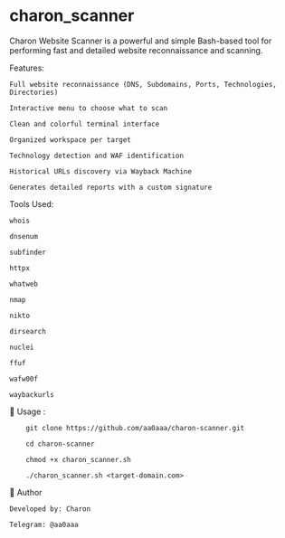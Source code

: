 # charon_scanner
Charon Website Scanner is a powerful and simple Bash-based tool for performing fast and detailed website reconnaissance and scanning.


 Features:

    Full website reconnaissance (DNS, Subdomains, Ports, Technologies, Directories)

    Interactive menu to choose what to scan

    Clean and colorful terminal interface

    Organized workspace per target

    Technology detection and WAF identification

    Historical URLs discovery via Wayback Machine

    Generates detailed reports with a custom signature


Tools Used:

    whois

    dnsenum

    subfinder

    httpx

    whatweb

    nmap

    nikto

    dirsearch

    nuclei

    ffuf

    wafw00f

    waybackurls


🚀 Usage : 

        git clone https://github.com/aa0aaa/charon-scanner.git

        cd charon-scanner

        chmod +x charon_scanner.sh

        ./charon_scanner.sh <target-domain.com>




📢 Author

    Developed by: Charon

    Telegram: @aa0aaa
